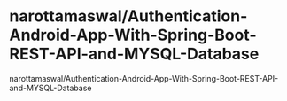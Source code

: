 # narottamaswal/Authentication-Android-App-With-Spring-Boot-REST-API-and-MYSQL-Database
 narottamaswal/Authentication-Android-App-With-Spring-Boot-REST-API-and-MYSQL-Database
